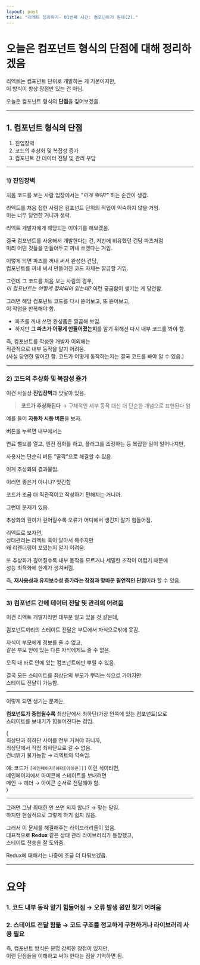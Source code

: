 ```yaml
---
layout: post
title: "리엑트 정리하기- 01번째 시간: 컴포넌트가 뭔데(2)."
---
```


# 오늘은 컴포넌트 형식의 단점에 대해 정리하겠음

리엑트는 컴포넌트 단위로 개발하는 게 기본이지만,  
이 방식이 항상 장점만 있는 건 아님.  

오늘은 컴포넌트 형식의 **단점**을 짚어보겠음.

---

## 1. 컴포넌트 형식의 단점

1. 진입장벽  
2. 코드의 추상화 및 복잡성 증가  
3. 컴포넌트 간 데이터 전달 및 관리 부담  

---

### 1) 진입장벽

처음 코드를 보는 사람 입장에서는 *"이게 뭐야?"* 하는 순간이 생김.  

리엑트를 처음 접한 사람은 컴포넌트 단위의 작업이 익숙하지 않을 거임.  
이는 너무 당연한 거니까 생략.

리엑트 개발자에게 해당되는 이야기를 해보겠음.  

결국 컴포넌트를 사용해서 개발한다는 건, 저번에 비유했던 건담 파츠처럼  
미리 어떤 것들을 만들어두고 꺼내 쓰겠다는 거임.  

이렇게 되면 파츠를 꺼내 써서 완성한 건담,  
컴포넌트를 꺼내 써서 만들어진 코드 자체는 깔끔할 거임.  

그런데 그 코드를 처음 보는 사람의 경우,  
*이 컴포넌트는 어떻게 정의되어 있는데?* 이런 궁금함이 생기는 게 당연함.  

그러면 해당 컴포넌트 코드를 다시 뜯어보고, 또 뜯어보고,  
이 작업을 반복해야 함.  

- 파츠를 꺼내 쓰면 완성품은 깔끔해 보임.  
- 하지만 **그 파츠가 어떻게 만들어졌는지**를 알기 위해선 다시 내부 코드를 봐야 함.  

즉, 컴포넌트를 작성한 개발자 이외에는  
직관적으로 내부 동작을 알기 어려움.  
(사실 당연한 말이긴 함. 코드가 어떻게 동작하는지는 결국 코드를 봐야 알 수 있음.)

---

### 2) 코드의 추상화 및 복잡성 증가

이건 사실상 **진입장벽**과 맞닿아 있음. 

> **코드가 추상화된다** → 구체적인 세부 동작 대신 더 단순한 개념으로 표현된다 임

예를 들어 **자동차 시동 버튼**을 보자.

버튼을 누르면 내부에서는  

연료 밸브를 열고, 엔진 점화를 하고, 플러그를 조정하는 등 복잡한 일이 일어나지만,  

사용자는 단순히 버튼 "딸깍"으로 해결할 수 있음.  

이게 추상화의 결과물임.  

이러면 좋은거 아니냐? 맞긴함  

코드가 조금 더 직관적이고 작성하기 편해지는 거니까.  

그런데 문제가 있음.  

추상화의 깊이가 깊어질수록 오류가 어디에서 생긴지 알기 힘들어짐.  

리엑트로 보자면,  
상태관리는 리엑트 훅이 알아서 해주지만  
왜 리렌더링이 꼬였는지 알기 어려움.  

또 추상화가 깊어질수록 내부 동작을 모르거나 세밀한 조작이 어렵기 때문에  
성능 최적화에 한계가 생겨버림.  

즉, **재사용성과 유지보수성 증가라는 장점과 맞바꾼 필연적인 단점**이라 할 수 있음.

---

### 3) 컴포넌트 간에 데이터 전달 및 관리의 어려움

이건 리엑트 개발자라면 대부분 알고 있을 것 같은데,  

컴포넌트끼리의 스테이트 전달은 부모에서 자식으로밖에 못감.  

자식이 부모에게 정보를 줄 수 없고,  
같은 부모 안에 있는 다른 자식에게도 줄 수 없음.  

오직 내 바로 안에 있는 컴포넌트에만 뿌릴 수 있음.  

결국 모든 스테이트를 최상단의 부모가 뿌리는 식으로 가야지만  
스테이트 전달이 가능함.  

---

이렇게 되면 생기는 문제는,  

**컴포넌트가 중첩될수록** 최상단에서 최하단(가장 안쪽에 있는 컴포넌트)으로  
스테이트를 보내기가 힘들어진다는 점임.  

(  
최상단과 최하단 사이를 전부 거쳐야 하니까,  
최상단에서 직접 최하단으로 갈 수 없음.  
건너뛰기 불가능함 → 리엑트의 약속임.  

예: 코드가 `[메인페이지[헤더[아이콘]]]` 이런 식이라면,  
메인페이지에서 아이콘에 스테이트를 보내려면  
메인 → 헤더 → 아이콘 순서로 전달해야 함.  
)

---

그러면 그냥 최대한 안 쓰면 되지 않냐? → 맞는 말임.  
하지만 현실적으로 그렇게 하기 쉽지 않음.  

그래서 이 문제를 해결해주는 라이브러리들이 있음.  
대표적으로 **Redux** 같은 상태 관리 라이브러리가 등장했고,  
스테이트 전송을 잘 도와줌.  

Redux에 대해서는 나중에 조금 더 다뤄보겠음.

---

# 요약

### 1. 코드 내부 동작 알기 힘들어짐 → 오류 발생 원인 찾기 어려움  
### 2. 스테이트 전달 힘듦 → 코드 구조를 정교하게 구현하거나 라이브러리 사용 필요  

즉, 컴포넌트 방식은 분명 강력한 장점이 있지만,  
이런 단점들을 이해하고 써야 한다는 점을 기억하면 됨.
